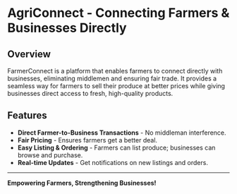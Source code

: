 # AgriConnect - Connecting Farmers & Businesses Directly

## Overview
FarmerConnect is a platform that enables farmers to connect directly with businesses, eliminating middlemen and ensuring fair trade. It provides a seamless way for farmers to sell their produce at better prices while giving businesses direct access to fresh, high-quality products.

## Features
- **Direct Farmer-to-Business Transactions** - No middleman interference.
- **Fair Pricing** - Ensures farmers get a better deal.
- **Easy Listing & Ordering** - Farmers can list produce; businesses can browse and purchase.
- **Real-time Updates** - Get notifications on new listings and orders.



---
**Empowering Farmers, Strengthening Businesses!**
